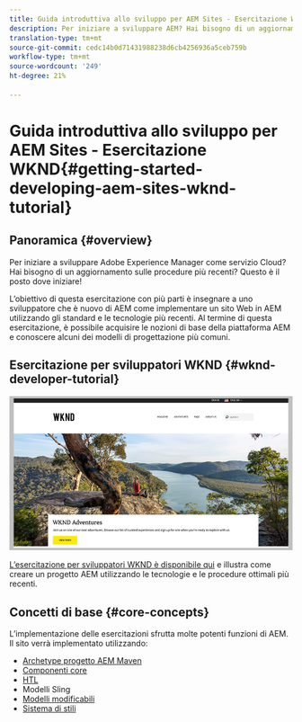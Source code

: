 ```yaml
---
title: Guida introduttiva allo sviluppo per AEM Sites - Esercitazione WKND
description: Per iniziare a sviluppare AEM? Hai bisogno di un aggiornamento sulle best practice? Questo è il posto dove iniziare! L’obiettivo di questa esercitazione con più parti è insegnare a uno sviluppatore che è nuovo di AEM come implementare un sito Web in AEM utilizzando gli standard e le tecnologie più recenti.
translation-type: tm+mt
source-git-commit: cedc14b0d71431988238d6cb4256936a5ceb759b
workflow-type: tm+mt
source-wordcount: '249'
ht-degree: 21%

---
```



# Guida introduttiva allo sviluppo per AEM Sites - Esercitazione WKND{#getting-started-developing-aem-sites-wknd-tutorial}

## Panoramica {#overview}

Per iniziare a sviluppare Adobe Experience Manager come servizio Cloud? Hai bisogno di un aggiornamento sulle procedure più recenti? Questo è il posto dove iniziare!

L’obiettivo di questa esercitazione con più parti è insegnare a uno sviluppatore che è nuovo di AEM come implementare un sito Web in AEM utilizzando gli standard e le tecnologie più recenti. Al termine di questa esercitazione, è possibile acquisire le nozioni di base della piattaforma AEM e conoscere alcuni dei modelli di progettazione più comuni.

## Esercitazione per sviluppatori WKND {#wknd-developer-tutorial}

![WKND](assets/wknd-tutorial-homepage.png)

[L’esercitazione per sviluppatori WKND è disponibile qui](https://docs.adobe.com/content/help/it-IT/experience-manager-learn/getting-started-wknd-tutorial-develop/overview.html) e illustra come creare un progetto AEM utilizzando le tecnologie e le procedure ottimali più recenti.

## Concetti di base {#core-concepts}

L’implementazione delle esercitazioni sfrutta molte potenti funzioni di AEM. Il sito verrà implementato utilizzando:

* [Archetype progetto AEM Maven](https://docs.adobe.com/content/help/it-IT/experience-manager-core-components/using/developing/archetype/overview.html)
* [Componenti core](https://docs.adobe.com/content/help/it-IT/experience-manager-core-components/using/introduction.html)
* [HTL](https://docs.adobe.com/content/help/en/experience-manager-htl/using/getting-started/getting-started.html)
* Modelli Sling
* [Modelli modificabili](https://docs.adobe.com/content/help/en/experience-manager-learn/sites/page-authoring/template-editor-feature-video-use.html)
* [Sistema di stili](https://docs.adobe.com/content/help/en/experience-manager-learn/sites/page-authoring/style-system-feature-video-use.html)